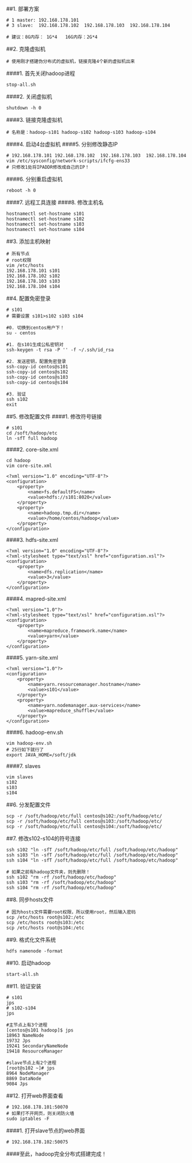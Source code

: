 ##1. 部署方案
```shell
# 1 master: 192.168.178.101
# 3 slave:  192.168.178.102  192.168.178.103  192.168.178.104

# 建议：8G内存： 1G*4   16G内存：2G*4
```
##2. 克隆虚拟机
```shell
# 使用刚才搭建伪分布式的虚拟机，链接克隆4个新的虚拟机出来
```
####1. 首先关闭hadoop进程
```shell
stop-all.sh
```
####2. 关闭虚拟机
```shell
shutdown -h 0
```
####3. 链接克隆虚拟机
```shell
# 名称是：hadoop-s101 hadoop-s102 hadoop-s103 hadoop-s104
```
####4. 启动4台虚拟机
####5. 分别修改静态IP
```shell
# 192.168.178.101 192.168.178.102  192.168.178.103  192.168.178.104
vim /etc/sysconfig/network-scripts/ifcfg-ens33
# 只修改1处将IPADDR修改成自己的IP！
```
####6. 分别重启虚拟机
```shell
reboot -h 0
```
####7. 远程工具连接
####8. 修改主机名
```shell
hostnamectl set-hostname s101
hostnamectl set-hostname s102
hostnamectl set-hostname s103
hostnamectl set-hostname s104
```
##3. 添加主机映射
```shell
# 所有节点
# root权限
vim /etc/hosts
192.168.178.101 s101
192.168.178.102 s102
192.168.178.103 s103
192.168.178.104 s104
```
##4. 配置免密登录
```shell
# s101
# 需要设置 s101>s102 s103 s104

#0. 切换到centos用户下！
su - centos

#1. 在s101生成公私密钥对
ssh-keygen -t rsa -P '' -f ~/.ssh/id_rsa

#2. 发送密钥，配置免密登录
ssh-copy-id centos@s101
ssh-copy-id centos@s102
ssh-copy-id centos@s103
ssh-copy-id centos@s104

#3. 验证
ssh s102
exit
```
##5. 修改配置文件
####1. 修改符号链接
```shell
# s101
cd /soft/hadoop/etc
ln -sfT full hadoop
```
####2. core-site.xml
```shell
cd hadoop
vim core-site.xml
```
```shell
<?xml version="1.0" encoding="UTF-8"?>
<configuration>
    <property>
        <name>fs.defaultFS</name>
        <value>hdfs://s101:8020</value>
    </property>
    <property>
        <name>hadoop.tmp.dir</name>
        <value>/home/centos/hadoop</value>
    </property>
</configuration>
```
####3. hdfs-site.xml
```shell
<?xml version="1.0" encoding="UTF-8"?>
<?xml-stylesheet type="text/xsl" href="configuration.xsl"?>
<configuration>
    <property>
        <name>dfs.replication</name>
        <value>3</value>
    </property>
</configuration>
```
####4. mapred-site.xml
```shell
<?xml version="1.0"?>
<?xml-stylesheet type="text/xsl" href="configuration.xsl"?>
<configuration>
    <property>
        <name>mapreduce.framework.name</name>
        <value>yarn</value>
    </property>
</configuration>
```
####5. yarn-site.xml
```shell
<?xml version="1.0"?>
<configuration>
    <property>
        <name>yarn.resourcemanager.hostname</name>
        <value>s101</value>
    </property>
    <property>
        <name>yarn.nodemanager.aux-services</name>
        <value>mapreduce_shuffle</value>
    </property>
</configuration>
```
####6. hadoop-env.sh
```shell
vim hadoop-env.sh
# 25行如下就行了
export JAVA_HOME=/soft/jdk
```
####7. slaves
```shell
vim slaves
s102
s103
s104
```
##6. 分发配置文件
```shell
scp -r /soft/hadoop/etc/full centos@s102:/soft/hadoop/etc/
scp -r /soft/hadoop/etc/full centos@s103:/soft/hadoop/etc/
scp -r /soft/hadoop/etc/full centos@s104:/soft/hadoop/etc/
```
##7. 修改s102-s104的符号连接
```shell
ssh s102 "ln -sfT /soft/hadoop/etc/full /soft/hadoop/etc/hadoop"
ssh s103 "ln -sfT /soft/hadoop/etc/full /soft/hadoop/etc/hadoop"
ssh s104 "ln -sfT /soft/hadoop/etc/full /soft/hadoop/etc/hadoop"

# 如果之前有hadoop文件夹，则先删除！
ssh s102 "rm -rf /soft/hadoop/etc/hadoop"
ssh s103 "rm -rf /soft/hadoop/etc/hadoop"
ssh s104 "rm -rf /soft/hadoop/etc/hadoop"
```
##8. 同步hosts文件
```shell
# 因为hosts文件需要root权限，所以使用root，然后输入密码
scp /etc/hosts root@s102:/etc
scp /etc/hosts root@s103:/etc
scp /etc/hosts root@s104:/etc
```
##9. 格式化文件系统
```shell
hdfs namenode -format
```
##10. 启动hadoop
```shell
start-all.sh
```
##11. 验证安装
```shell
# s101
jps
# s102-s104
jps
```
```shell
#主节点上有3个进程
[centos@s101 hadoop]$ jps
18963 NameNode
19732 Jps
19241 SecondaryNameNode
19418 ResourceManager

#slave节点上有2个进程
[root@s102 ~]# jps
8964 NodeManager
8869 DataNode
9084 Jps
```
##12. 打开web界面查看
```shell
# 192.168.178.101:50070
# 如果打不开网页，则关闭防火墙
sudo iptables -F
```
####1. 打开slave节点的web界面
```shell
# 192.168.178.102:50075
```
####至此，hadoop完全分布式搭建完成！